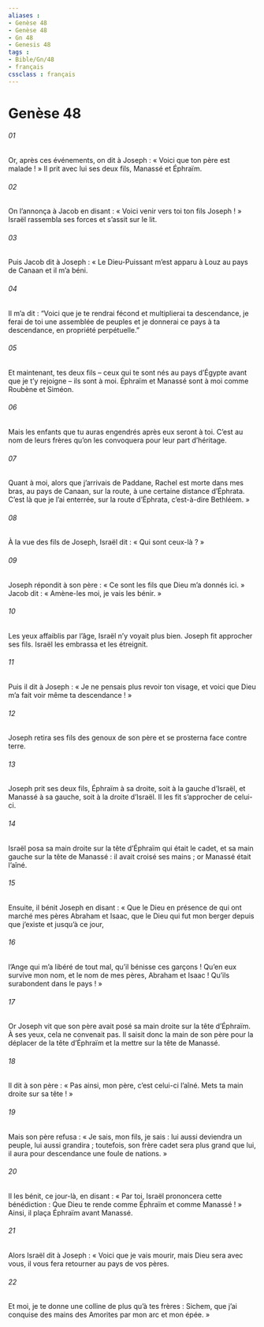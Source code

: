 ```yaml
---
aliases : 
- Genèse 48
- Genèse 48
- Gn 48
- Genesis 48
tags : 
- Bible/Gn/48
- français
cssclass : français
---
```


# Genèse 48

###### 01
Or, après ces événements, on dit à Joseph : « Voici que ton père est malade ! » Il prit avec lui ses deux fils, Manassé et Éphraïm.
###### 02
On l’annonça à Jacob en disant : « Voici venir vers toi ton fils Joseph ! » Israël rassembla ses forces et s’assit sur le lit.
###### 03
Puis Jacob dit à Joseph : « Le Dieu-Puissant m’est apparu à Louz au pays de Canaan et il m’a béni.
###### 04
Il m’a dit : “Voici que je te rendrai fécond et multiplierai ta descendance, je ferai de toi une assemblée de peuples et je donnerai ce pays à ta descendance, en propriété perpétuelle.”
###### 05
Et maintenant, tes deux fils – ceux qui te sont nés au pays d’Égypte avant que je t’y rejoigne – ils sont à moi. Éphraïm et Manassé sont à moi comme Roubène et Siméon.
###### 06
Mais les enfants que tu auras engendrés après eux seront à toi. C’est au nom de leurs frères qu’on les convoquera pour leur part d’héritage.
###### 07
Quant à moi, alors que j’arrivais de Paddane, Rachel est morte dans mes bras, au pays de Canaan, sur la route, à une certaine distance d’Éphrata. C’est là que je l’ai enterrée, sur la route d’Éphrata, c’est-à-dire Bethléem. »
###### 08
À la vue des fils de Joseph, Israël dit : « Qui sont ceux-là ? »
###### 09
Joseph répondit à son père : « Ce sont les fils que Dieu m’a donnés ici. » Jacob dit : « Amène-les moi, je vais les bénir. »
###### 10
Les yeux affaiblis par l’âge, Israël n’y voyait plus bien. Joseph fit approcher ses fils. Israël les embrassa et les étreignit.
###### 11
Puis il dit à Joseph : « Je ne pensais plus revoir ton visage, et voici que Dieu m’a fait voir même ta descendance ! »
###### 12
Joseph retira ses fils des genoux de son père et se prosterna face contre terre.
###### 13
Joseph prit ses deux fils, Éphraïm à sa droite, soit à la gauche d’Israël, et Manassé à sa gauche, soit à la droite d’Israël. Il les fit s’approcher de celui-ci.
###### 14
Israël posa sa main droite sur la tête d’Éphraïm qui était le cadet, et sa main gauche sur la tête de Manassé : il avait croisé ses mains ; or Manassé était l’aîné.
###### 15
Ensuite, il bénit Joseph en disant :
« Que le Dieu en présence de qui ont marché
mes pères Abraham et Isaac,
que le Dieu qui fut mon berger depuis que j’existe
et jusqu’à ce jour,
###### 16
l’Ange qui m’a libéré de tout mal,
qu’il bénisse ces garçons !
Qu’en eux survive mon nom,
et le nom de mes pères, Abraham et Isaac !
Qu’ils surabondent dans le pays ! »
###### 17
Or Joseph vit que son père avait posé sa main droite sur la tête d’Éphraïm. À ses yeux, cela ne convenait pas. Il saisit donc la main de son père pour la déplacer de la tête d’Éphraïm et la mettre sur la tête de Manassé.
###### 18
Il dit à son père : « Pas ainsi, mon père, c’est celui-ci l’aîné. Mets ta main droite sur sa tête ! »
###### 19
Mais son père refusa : « Je sais, mon fils, je sais : lui aussi deviendra un peuple, lui aussi grandira ; toutefois, son frère cadet sera plus grand que lui, il aura pour descendance une foule de nations. »
###### 20
Il les bénit, ce jour-là, en disant :
« Par toi, Israël prononcera cette bénédiction :
Que Dieu te rende comme Éphraïm et comme Manassé ! »
Ainsi, il plaça Éphraïm avant Manassé.
###### 21
Alors Israël dit à Joseph : « Voici que je vais mourir, mais Dieu sera avec vous, il vous fera retourner au pays de vos pères.
###### 22
Et moi, je te donne une colline de plus qu’à tes frères : Sichem, que j’ai conquise des mains des Amorites par mon arc et mon épée. »
